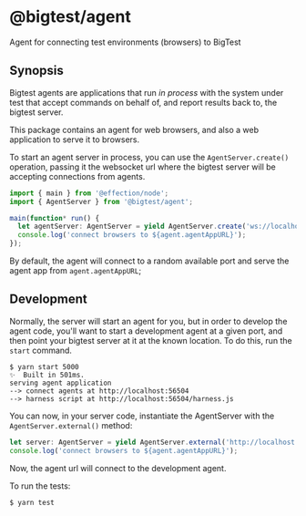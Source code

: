 # @bigtest/agent

Agent for connecting test environments (browsers) to BigTest

## Synopsis

Bigtest agents are applications that run _in process_ with the system
under test that accept commands on behalf of, and report results back
to, the bigtest server.

This package contains an agent for web browsers, and also a web
application to serve it to browsers.

To start an agent server in process, you can use the
`AgentServer.create()` operation, passing it the websocket url where
the bigtest server will be accepting connections from agents.



``` typescript
import { main } from '@effection/node';
import { AgentServer } from '@bigtest/agent';

main(function* run() {
  let agentServer: AgentServer = yield AgentServer.create('ws://localhost:5000');
  console.log('connect browsers to ${agent.agentAppURL}');
});
```

By default, the agent will connect to a random available port and
serve the agent app from `agent.agentAppURL`;

## Development

Normally, the server will start an agent for you, but in order to
develop the agent code, you'll want to start a development agent at a
given port, and then point your bigtest server at it at the known
location. To do this, run the `start` command.

``` shell
$ yarn start 5000
✨  Built in 501ms.
serving agent application
--> connect agents at http://localhost:56504
--> harness script at http://localhost:56504/harness.js
```

You can now, in your server code, instantiate the AgentServer with the
`AgentServer.external()` method:

``` typescript
let server: AgentServer = yield AgentServer.external('http://localhost:5500', 'ws://localhost:5000');
console.log('connect browsers to ${agent.agentAppURL}');
```

Now, the agent url will connect to the development agent.

To run the tests:

``` sh
$ yarn test
```
